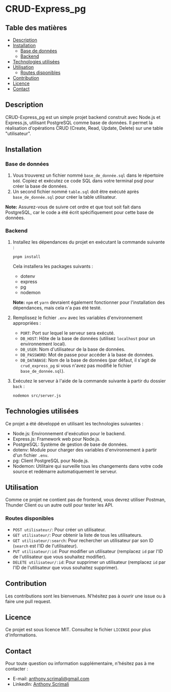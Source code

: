 # CRUD-Express_pg

## Table des matières

- [Description](#description)
- [Installation](#installation)
  - [Base de données](#base-de-données)
  - [Backend](#backend)
- [Technologies utilisées](#technologies-utilisées)
- [Utilisation](#utilisation)
  - [Routes disponibles](#routes-disponibles)
- [Contribution](#contribution)
- [Licence](#licence)
- [Contact](#contact)



## Description

CRUD-Express_pg est un simple projet backend construit avec Node.js et Express.js, utilisant PostgreSQL comme base de données. Il permet la réalisation d'opérations CRUD (Create, Read, Update, Delete) sur une table "utilisateur".

## Installation

### Base de données

1. Vous trouverez un fichier nommé `base_de_donnée.sql` dans le répertoire `bdd`. Copiez et exécutez ce code SQL dans votre terminal psql pour créer la base de données.
2. Un second fichier nommé `table.sql` doit être exécuté après `base_de_donnée.sql` pour créer la table utilisateur.

**Note:** Assurez-vous de suivre cet ordre et que tout soit fait dans PostgreSQL, car le code a été écrit spécifiquement pour cette base de données.

### Backend

1. Installez les dépendances du projet en exécutant la commande suivante :

    `pnpm install`

    Cela installera les packages suivants :
    - dotenv
    - express
    - pg
    - nodemon

    **Note:** `npm` et `yarn` devraient également fonctionner pour l'installation des dépendances, mais cela n'a pas été testé.

2. Remplissez le fichier `.env` avec les variables d'environnement appropriées :
    - `PORT`: Port sur lequel le serveur sera exécuté.
    - `DB_HOST`: Hôte de la base de données (utilisez `localhost` pour un environnement local).
    - `DB_USER`: Nom d'utilisateur de la base de données.
    - `DB_PASSWORD`: Mot de passe pour accéder à la base de données.
    - `DB_DATABASE`: Nom de la base de données (par défaut, il s'agit de `crud_express_pg` si vous n'avez pas modifié le fichier `base_de_donnée.sql`).

3. Exécutez le serveur à l'aide de la commande suivante à partir du dossier `back` :

    `nodemon src/server.js`

## Technologies utilisées

Ce projet a été développé en utilisant les technologies suivantes :

- Node.js: Environnement d'exécution pour le backend.
- Express.js: Framework web pour Node.js.
- PostgreSQL: Système de gestion de base de données.
- dotenv: Module pour charger des variables d'environnement à partir d'un fichier `.env`.
- pg: Client PostgreSQL pour Node.js.
- Nodemon: Utilitaire qui surveille tous les changements dans votre code source et redémarre automatiquement le serveur.

## Utilisation

Comme ce projet ne contient pas de frontend, vous devrez utiliser Postman, Thunder Client ou un autre outil pour tester les API.

### Routes disponibles

- `POST utilisateur/`: Pour créer un utilisateur.
- `GET utilisateur/`: Pour obtenir la liste de tous les utilisateurs.
- `GET utilisateur/:search`: Pour rechercher un utilisateur par son ID (`search` est l'ID de l'utilisateur).
- `PUT utilisateur/:id`: Pour modifier un utilisateur (remplacez `id` par l'ID de l'utilisateur que vous souhaitez modifier).
- `DELETE utilisateur/:id`: Pour supprimer un utilisateur (remplacez `id` par l'ID de l'utilisateur que vous souhaitez supprimer).

## Contribution

Les contributions sont les bienvenues. N'hésitez pas à ouvrir une issue ou à faire une pull request.

## Licence

Ce projet est sous licence MIT. Consultez le fichier `LICENSE` pour plus d'informations.

## Contact

Pour toute question ou information supplémentaire, n'hésitez pas à me contacter :

- E-mail: [anthony.scrimali@gmail.com](mailto:anthony.scrimali@gmail.com)
- LinkedIn: [Anthony Scrimali](https://www.linkedin.com/in/anthony-scrimali-02187b146/)